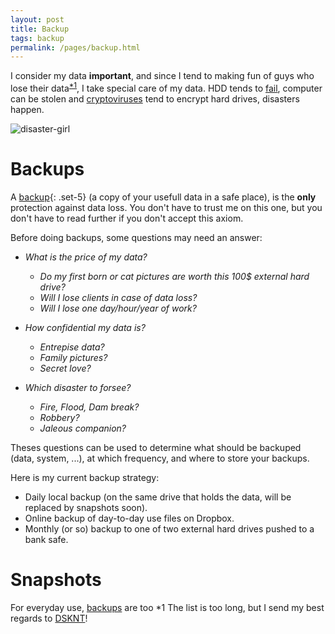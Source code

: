 ```yaml
---
layout: post
title: Backup
tags: backup
permalink: /pages/backup.html
---
```


I consider my data **important**, and since I tend to making fun of guys who lose their data<sup>[\*1](#_nb1)</sup>,
I take special care of my data. HDD tends to [fail](https://ai.google/archive/disk_failures.pdf),
computer can be stolen and [cryptoviruses](https://en.wikipedia.org/wiki/Cryptovirology) tend to
encrypt hard drives, disasters happen.

![disaster-girl](/data/img/disaster-girl.jpg)

# Backups

A [backup](/tag/backup.html){: .set-5} (a copy of your usefull data in a safe place), is the **only** protection against data loss.
You don't have to trust me on this one, but you don't have to read further if you don't accept this axiom.

Before doing backups, some questions may need an answer:
 - *What is the price of my data?*
   - *Do my first born  or cat pictures are worth this 100$ external hard drive?*
   - *Will I lose clients in case of data loss?*
   - *Will I lose one day/hour/year of work?*

 - *How confidential my data is?*
   - *Entrepise data?*
   - *Family pictures?*
   - *Secret love?*

 - *Which disaster to forsee?*
   - *Fire, Flood, Dam break?*
   - *Robbery?*
   - *Jaleous companion?*

Theses questions can be used to determine what should be backuped (data, system, ...), at which frequency, and where
to store your backups.

Here is my current backup strategy:
 * Daily local backup (on the same drive that holds the data, will be replaced by snapshots soon).
 * Online backup of day-to-day use files on Dropbox.
 * Monthly (or so) backup to one of two external hard drives pushed to a bank safe.

# Snapshots

For everyday use, [backups](/tag/backup.html) are too 
<a name="_nb1">*1</a> The list is too long, but I send my best regards to [DSKNT](https://www.facebook.com/PhSPHR.Entropy/)!
